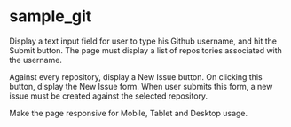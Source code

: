 # sample_git

Display a text input field for user to type his Github username, and hit the Submit button. The page must display a list of repositories associated with the username.

Against every repository, display a New Issue button. On clicking this button, display the New Issue form. When user submits this form, a new issue must be created against the selected repository.

Make the page responsive for Mobile, Tablet and Desktop usage.

